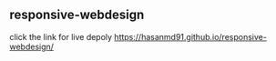## responsive-webdesign
click the link for live depoly 
https://hasanmd91.github.io/responsive-webdesign/
